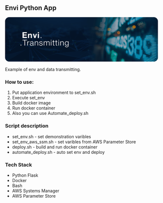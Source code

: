 ## Envi Python App
<p align="center">
	<img src="https://github.com/extsand/envi_python_app/blob/main/static/envi_transmitting-min.png?raw=true" width="auto" height="auto">
</p>
Example of env and data transmitting.

### How to use:
1. Put application environment to set_env.sh
2. Execute set_env
3. Build docker image
4. Run docker container
5. Also you can use Automate_deploy.sh 

### Script description
- set_env.sh - set demonstration varibles
- set_env_aws_ssm.sh - set varibles from AWS Parameter Store
- deploy.sh - build and run docker container
- automate_deploy.sh - auto set env and deploy


### Tech Stack
- Python Flask
- Docker
- Bash
- AWS Systems Manager
- AWS Parameter Store

